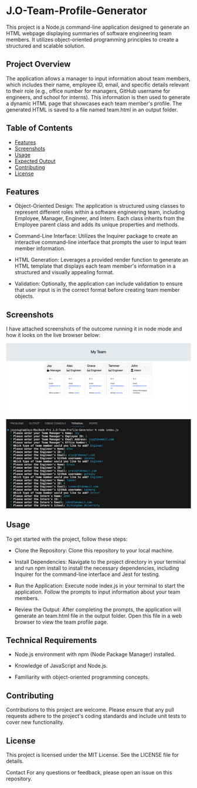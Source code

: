 # J.O-Team-Profile-Generator

This project is a Node.js command-line application designed to generate an HTML webpage displaying summaries of software engineering team members. It utilizes object-oriented programming principles to create a structured and scalable solution.

## Project Overview
The application allows a manager to input information about team members, which includes their name, employee ID, email, and specific details relevant to their role (e.g., office number for managers, GitHub username for engineers, and school for interns). This information is then used to generate a dynamic HTML page that showcases each team member's profile. The generated HTML is saved to a file named team.html in an output folder.

## Table of Contents

- [Features](#features)
- [Screenshots](#screenshots)
- [Usage](#usage)
- [Expected Output](#expected-output)
- [Contributing](#contributing)
- [License](#license)

## Features

* Object-Oriented Design: The application is structured using classes to represent different roles within a software engineering team, including Employee, Manager, Engineer, and Intern. Each class inherits from the Employee parent class and adds its unique properties and methods.

* Command-Line Interface: Utilizes the Inquirer package to create an interactive command-line interface that prompts the user to input team member information.

* HTML Generation: Leverages a provided render function to generate an HTML template that displays each team member's information in a structured and visually appealing format.

* Validation: Optionally, the application can include validation to ensure that user input is in the correct format before creating team member objects.

## Screenshots

I have attached screenshots of the outcome running it in node mode and how it looks on the live browser below:

![Screenshot1](/assets/Screenshot%202024-03-07%20at%2003.28.45.png)
![Screenshot2](/assets/Screenshot%202024-03-07%20at%2003.28.06.png)

## Usage
To get started with the project, follow these steps:

* Clone the Repository: Clone this repository to your local machine.

* Install Dependencies: Navigate to the project directory in your terminal and run npm install to install the necessary dependencies, including Inquirer for the command-line interface and Jest for testing.

* Run the Application: Execute node index.js in your terminal to start the application. Follow the prompts to input information about your team members.

* Review the Output: After completing the prompts, the application will generate an team.html file in the output folder. Open this file in a web browser to view the team profile page.

## Technical Requirements

* Node.js environment with npm (Node Package Manager) installed.

* Knowledge of JavaScript and Node.js.

* Familiarity with object-oriented programming concepts.

## Contributing

Contributions to this project are welcome. Please ensure that any pull requests adhere to the project's coding standards and include unit tests to cover new functionality.

## License
This project is licensed under the MIT License. See the LICENSE file for details.

Contact
For any questions or feedback, please open an issue on this repository.